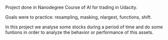 Project done in Nanodegree Course of AI for trading in Udacity.

Goals were to practice: resampling, masking, nlargest, functions, shift.

In this project we analyse some stocks during a period of time and do some funtions
in order to analyze the behavior or performance of this assets.